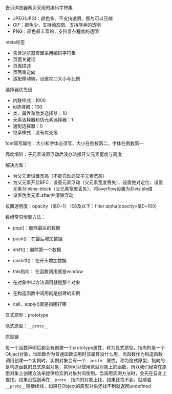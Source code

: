 <meta charset = "utf-8" /> 告诉浏览器网页采用的编码字符集

<!DOCTYPE html>

- JPEG(JPG)：颜色多、不支持透明、图片可以压缩
- GIF：颜色少，支持动态图、支持简单的透明
- PNG：颜色最丰富的，支持复杂程度的透明

meta标签

- 告诉浏览器页面采用编码字符集
- 页面关键词
- 页面描述
- 页面重定向
- 适配移动端，设置视口大小与比例

选择器优先级

- 内联样式：1000
- id选择器：100
- 类、属性和伪类选择器：10
- 元素选择器和伪元素选择器：1
- 通配选择器：0
- 继承样式：没有优先级

font简写属性：大小和字体必须写，大小在倒数第二，字体在倒数第一

高度塌陷：子元素设置浮动后没办法撑开父元素宽度与高度

解决方案：

- 为父元素设置宽高（不能自动适应子元素宽高）
- 为父元素开启BFC：设置元素浮动（父元素宽度丢失）、设置绝对定位、设置元素为inline-block（父元素宽度丢失）、将overflow设置为非visible值
- 设置伪类元素:after并清除浮动

设置透明度：opacity（值0~1） IE8及以下：filter:alpha(opacity=值0~100)

数组常见增删方法：

- pop()：删除最后的数据
- push()：在最后增加数据
- shift()：删除第一个数据
- unshift()：在开头增加数据

- this指向：
  在函数调用就是window
- 在对象中以方法调用就是那个对象
- 在构造函数中调用就是创建的实例
- call、apply()就是指哪打哪

显式原型：prototype

隐式原型：`__proto__`

原型链

每一个函数声明后都会有创建一个prototype属性，称为显式原型，指向的是一个Object对象，当函数作为普通函数调用时该属性没什么用，当函数作为构造函数调用创建一个实例时，实例对象会有一个`__proto__`属性，称为隐式原型，指向的是构造函数的显式原型对象，实例可以使用原型对象上的函数，所以我们经常在原型对象上创建方法来提供给实例对象共同使用。当调用实例方法时，会先在自身上查找，如果没找到再在`__proto__`指向的对象上找，如果还找不到，就顺着`__proto__`链继续找，如果在Object的原型对象还找不到就返回undefined

